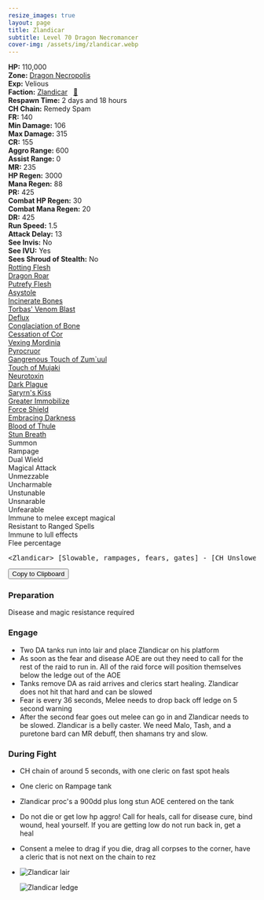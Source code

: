 ```yaml
---
resize_images: true
layout: page
title: Zlandicar
subtitle: Level 70 Dragon Necromancer
cover-img: /assets/img/zlandicar.webp
---
```


<div class="info-section">
<div class="info-item"><strong>HP:</strong> 110,000</div>
<div class="info-item"><strong>Zone:</strong> <a href="https://www.pqdi.cc/zone/123" target="_blank">Dragon Necropolis</a></div>
<div class="info-item"><strong>Exp:</strong> Velious</div>
<div class="info-item"><strong>Faction:</strong> <a href="https://www.pqdi.cc/faction/464" target="_blank">Zlandicar</a>&nbsp;&nbsp;&nbsp;<a href="https://www.pqdi.cc/npc/123115" target="_blank" title="View NPC on PQDI">🔗</a></div>
</div>

<div class="info-lockout">
<div class="info-lockoutitem"><strong>Respawn Time:</strong> 2 days and 18 hours</div>
<div class="info-lockoutitem"><strong>CH Chain:</strong> Remedy Spam</div>
</div>

<div class="stats-grid">
<div class="stats-row">
<div class="stats-cell"><strong>FR:</strong> 140</div>
<div class="stats-cell"><strong>Min Damage:</strong> 106</div>
<div class="stats-cell"><strong>Max Damage:</strong> 315</div>
</div>
<div class="stats-row">
<div class="stats-cell"><strong>CR:</strong> 155</div>
<div class="stats-cell"><strong>Aggro Range:</strong> 600</div>
<div class="stats-cell"><strong>Assist Range:</strong> 0</div>
</div>
<div class="stats-row">
<div class="stats-cell"><strong>MR:</strong> 235</div>
<div class="stats-cell"><strong>HP Regen:</strong> 3000</div>
<div class="stats-cell"><strong>Mana Regen:</strong> 88</div>
</div>
<div class="stats-row">
<div class="stats-cell"><strong>PR:</strong> 425</div>
<div class="stats-cell"><strong>Combat HP Regen:</strong> 30</div>
<div class="stats-cell"><strong>Combat Mana Regen:</strong> 20</div>
</div>
<div class="stats-row">
<div class="stats-cell"><strong>DR:</strong> 425</div>
<div class="stats-cell"><strong>Run Speed:</strong> 1.5</div>
<div class="stats-cell"><strong>Attack Delay:</strong> 13</div>
</div>
<div class="stats-row">
<div class="stats-cell"><strong>See Invis:</strong> No</div>
<div class="stats-cell"><strong>See IVU:</strong> Yes</div>
<div class="stats-cell"><strong>Sees Shroud of Stealth:</strong> No</div>
</div>
</div>

<div class="spell-grid">
<div class="spell-cell"><a href="https://www.pqdi.cc/spell/897" target="_blank">Rotting Flesh</a></div>
<div class="spell-cell"><a href="https://www.pqdi.cc/spell/981" target="_blank">Dragon Roar</a></div>
<div class="spell-cell"><a href="https://www.pqdi.cc/spell/1956" target="_blank">Putrefy Flesh</a></div>
</div>
<div class="spell-grid">
<div class="spell-cell"><a href="https://www.pqdi.cc/spell/1508" target="_blank">Asystole</a></div>
<div class="spell-cell"><a href="https://www.pqdi.cc/spell/2014" target="_blank">Incinerate Bones</a></div>
<div class="spell-cell"><a href="https://www.pqdi.cc/spell/3572" target="_blank">Torbas' Venom Blast</a></div>
<div class="spell-cell"><a href="https://www.pqdi.cc/spell/1613" target="_blank">Deflux</a></div>
<div class="spell-cell"><a href="https://www.pqdi.cc/spell/2015" target="_blank">Conglaciation of Bone</a></div>
<div class="spell-cell"><a href="https://www.pqdi.cc/spell/1615" target="_blank">Cessation of Cor</a></div>
<div class="spell-cell"><a href="https://www.pqdi.cc/spell/1616" target="_blank">Vexing Mordinia</a></div>
<div class="spell-cell"><a href="https://www.pqdi.cc/spell/1617" target="_blank">Pyrocruor</a></div>
<div class="spell-cell"><a href="https://www.pqdi.cc/spell/1393" target="_blank">Gangrenous Touch of Zum`uul</a></div>
<div class="spell-cell"><a href="https://www.pqdi.cc/spell/3032" target="_blank">Touch of Mujaki</a></div>
<div class="spell-cell"><a href="https://www.pqdi.cc/spell/3035" target="_blank">Neurotoxin</a></div>
<div class="spell-cell"><a href="https://www.pqdi.cc/spell/3315" target="_blank">Dark Plague</a></div>
<div class="spell-cell"><a href="https://www.pqdi.cc/spell/3306" target="_blank">Saryrn's Kiss</a></div>
<div class="spell-cell"><a href="https://www.pqdi.cc/spell/3195" target="_blank">Greater Immobilize</a></div>
<div class="spell-cell"><a href="https://www.pqdi.cc/spell/3301" target="_blank">Force Shield</a></div>
<div class="spell-cell"><a href="https://www.pqdi.cc/spell/3309" target="_blank">Embracing Darkness</a></div>
<div class="spell-cell"><a href="https://www.pqdi.cc/spell/3303" target="_blank">Blood of Thule</a></div>
</div>
<div class="spell-grid">
<div class="spell-cell"><a href="https://www.pqdi.cc/spell/837" target="_blank">Stun Breath</a></div>
</div>

<div class="ability-grid">
<div class="ability-cell">Summon</div>
<div class="ability-cell">Rampage</div>
<div class="ability-cell">Dual Wield</div>
<div class="ability-cell">Magical Attack</div>
<div class="ability-cell">Unmezzable</div>
<div class="ability-cell">Uncharmable</div>
<div class="ability-cell">Unstunable</div>
<div class="ability-cell">Unsnarable</div>
<div class="ability-cell">Unfearable</div>
<div class="ability-cell">Immune to melee except magical</div>
<div class="ability-cell">Resistant to Ranged Spells</div>
<div class="ability-cell">Immune to lull effects</div>
<div class="ability-cell">Flee percentage</div>
</div>

<div class="copy-text-container"><pre class="copy-text-content" id="copy-box">&lt;Zlandicar&gt; [Slowable, rampages, fears, gates] - [CH Unslowed: 8s, Slowed: 1 cleric] // Stun Breath (PBAOE, 300 rng, MR, 0 check, 12s CD): 900 dmg + 12s max duration stun // Rotting Flesh (PBAOE, 300 rng, DR, 0 check, 35s CD): 100 dmg + 100 HP/tick DoT (48s duration), cureable // Putrefy Flesh (PBAOE, 300 rng, DR, 0 check, 30s CD): 200 dmg + 100 HP/tick DoT (48s duration), cureable // Dragon Roar (PBAOE, 300 rng, MR, -150 check, 36s CD): 18s max duration fear | **Max MR, wort pot fight! Do not get low HP agro!**</pre><button class="copy-button" onclick="copyText('copy-box')">Copy to Clipboard</button></div>

### Preparation
Disease and magic resistance required
### Engage
 - Two DA tanks run into lair and place Zlandicar on his platform
 - As soon as the fear and disease AOE are out they need to call for the rest of the raid to run in. All of the raid force will position themselves below the ledge out of the AOE
 - Tanks remove DA as raid arrives and clerics start healing. Zlandicar does not hit that hard and can be slowed
 - Fear is every 36 seconds, Melee needs to drop back off ledge on 5 second warning
 - After the second fear goes out melee can go in and Zlandicar needs to be slowed. Zlandicar is a belly caster. We need Malo, Tash, and a puretone bard can MR debuff, then shamans try and slow.
### During Fight
 - CH chain of around 5 seconds, with one cleric on fast spot heals
 - One cleric on Rampage tank
 - Zlandicar proc's a 900dd plus long stun AOE centered on the tank
 - Do not die or get low hp aggro! Call for heals, call for disease cure, bind wound, heal yourself. If you are getting low do not run back in, get a heal
 - Consent a melee to drag if you die, drag all corpses to the corner, have a cleric that is not next on the chain to rez

 - ![Zlandicar lair](https://github.com/user-attachments/assets/1a4dc3be-70ad-464c-8bdc-353fe8a8b194)

   ![Zlandicar ledge](https://github.com/user-attachments/assets/34c6aa89-6b55-4e6f-9687-f7572c2aa874)
